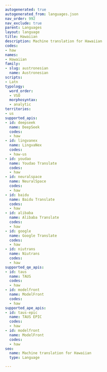 ```yaml
---
autogenerated: true
autogenerated_from: languages.json
nav_order: 992
nav_exclude: true
parent: Languages
layout: language
title: Hawaiian
description: Machine translation for Hawaiian
codes:
- haw
names:
- Hawaiian
family:
- slug: austronesian
  name: Austronesian
scripts:
- Latn
typology:
  word_order:
  - VSO
  morphosyntax:
  - analytic
territories:
- us
supported_apis:
- id: deepseek
  name: DeepSeek
  codes:
  - haw
- id: lingvanex
  name: LingvaNex
  codes:
  - haw-us
- id: youdao
  name: Youdao Translate
  codes:
  - haw
- id: neuralspace
  name: NeuralSpace
  codes:
  - haw
- id: baidu
  name: Baidu Translate
  codes:
  - haw
- id: alibaba
  name: Alibaba Translate
  codes:
  - haw
- id: google
  name: Google Translate
  codes:
  - haw
- id: niutrans
  name: Niutrans
  codes:
  - haw
supported_qe_apis:
- id: taus
  name: TAUS
  codes:
  - haw
- id: modelfront
  name: ModelFront
  codes:
  - haw
supported_ape_apis:
- id: taus-epic
  name: TAUS EPIC
  codes:
  - haw
- id: modelfront
  name: ModelFront
  codes:
  - haw
seo:
  name: Machine translation for Hawaiian
  type: Language

---
```


